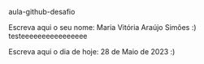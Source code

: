 aula-github-desafio

Escreva aqui o seu nome: Maria Vitória Araújo Simões :) testeeeeeeeeeeeeeeee

Escreva aqui o dia de hoje: 28 de Maio de 2023 :)
